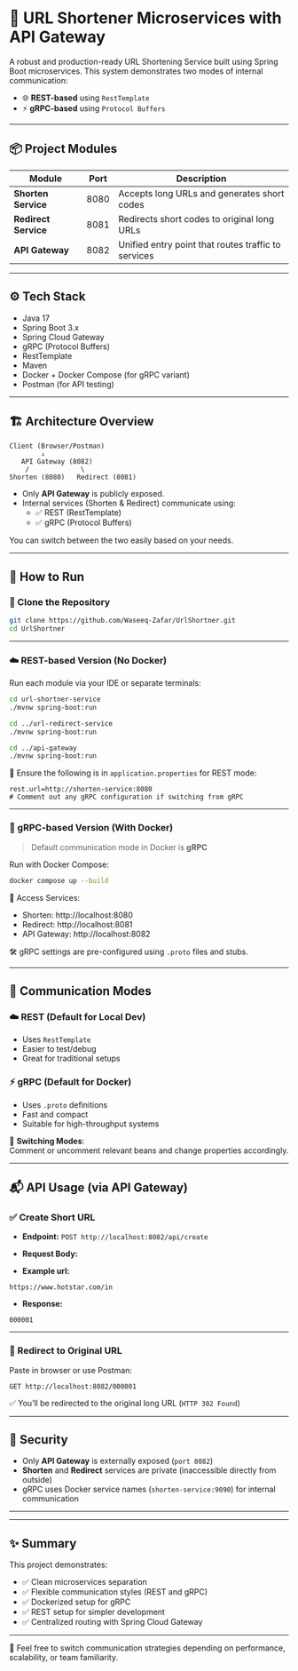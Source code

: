 # 🔗 URL Shortener Microservices with API Gateway

A robust and production-ready URL Shortening Service built using Spring Boot microservices. This system demonstrates two modes of internal communication:

- 🌐 **REST-based** using `RestTemplate`
- ⚡ **gRPC-based** using `Protocol Buffers`

---

## 📦 Project Modules

| Module           | Port | Description                                      |
|------------------|------|--------------------------------------------------|
| **Shorten Service**   | 8080 | Accepts long URLs and generates short codes      |
| **Redirect Service**  | 8081 | Redirects short codes to original long URLs     |
| **API Gateway**       | 8082 | Unified entry point that routes traffic to services |

---

## ⚙️ Tech Stack

- Java 17  
- Spring Boot 3.x  
- Spring Cloud Gateway  
- gRPC (Protocol Buffers)  
- RestTemplate  
- Maven  
- Docker + Docker Compose (for gRPC variant)  
- Postman (for API testing)  

---

## 🏗️ Architecture Overview

```plaintext
Client (Browser/Postman)
        ↓
   API Gateway (8082)
    /             \
Shorten (8080)   Redirect (8081)
```

- Only **API Gateway** is publicly exposed.
- Internal services (Shorten & Redirect) communicate using:
  - ✅ REST (RestTemplate)
  - ✅ gRPC (Protocol Buffers)

You can switch between the two easily based on your needs.

---

## 🚀 How to Run

### 🔧 Clone the Repository

```bash
git clone https://github.com/Waseeq-Zafar/UrlShortner.git
cd UrlShortner
```

---

### ☁️ REST-based Version (No Docker)

Run each module via your IDE or separate terminals:

```bash
cd url-shortner-service
./mvnw spring-boot:run

cd ../url-redirect-service
./mvnw spring-boot:run

cd ../api-gateway
./mvnw spring-boot:run
```

📌 Ensure the following is in `application.properties` for REST mode:
```properties
rest.url=http://shorten-service:8080
# Comment out any gRPC configuration if switching from gRPC
```

---

### 🐳 gRPC-based Version (With Docker)

> Default communication mode in Docker is **gRPC**

Run with Docker Compose:

```bash
docker compose up --build
```

📍 Access Services:
- Shorten: http://localhost:8080  
- Redirect: http://localhost:8081  
- API Gateway: http://localhost:8082  

🛠️ gRPC settings are pre-configured using `.proto` files and stubs.

---

## 🔄 Communication Modes

### ☁️ REST (Default for Local Dev)
- Uses `RestTemplate`
- Easier to test/debug
- Great for traditional setups

### ⚡ gRPC (Default for Docker)
- Uses `.proto` definitions
- Fast and compact
- Suitable for high-throughput systems

📌 **Switching Modes**:  
Comment or uncomment relevant beans and change properties accordingly.

---

## 📬 API Usage (via API Gateway)

### ✅ Create Short URL

- **Endpoint:** `POST http://localhost:8082/api/create`
- **Request Body:**

- **Example url:**
```raw
https://www.hotstar.com/in
```

- **Response:**

```
000001
```

---

### 🔁 Redirect to Original URL

Paste in browser or use Postman:

```
GET http://localhost:8082/000001
```

✅ You’ll be redirected to the original long URL (`HTTP 302 Found`)

---

## 🔐 Security

- Only **API Gateway** is externally exposed (`port 8082`)
- **Shorten** and **Redirect** services are private (inaccessible directly from outside)
- gRPC uses Docker service names (`shorten-service:9090`) for internal communication

---


---

## ✨ Summary

This project demonstrates:

- ✅ Clean microservices separation
- ✅ Flexible communication styles (REST and gRPC)
- ✅ Dockerized setup for gRPC
- ✅ REST setup for simpler development
- ✅ Centralized routing with Spring Cloud Gateway

---

🔁 Feel free to switch communication strategies depending on performance, scalability, or team familiarity.
